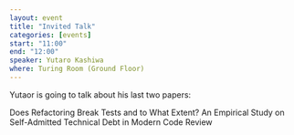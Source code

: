 ```yaml
---
layout: event
title: "Invited Talk"
categories: [events]
start: "11:00"
end: "12:00"
speaker: Yutaro Kashiwa
where: Turing Room (Ground Floor)
---
```


Yutaor is going to talk about his last two papers:

Does Refactoring Break Tests and to What Extent?
An Empirical Study on Self-Admitted Technical Debt in Modern Code Review
